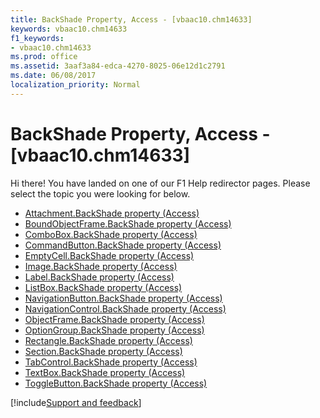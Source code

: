 ```yaml
---
title: BackShade Property, Access - [vbaac10.chm14633]
keywords: vbaac10.chm14633
f1_keywords:
- vbaac10.chm14633
ms.prod: office
ms.assetid: 3aaf3a84-edca-4270-8025-06e12d1c2791
ms.date: 06/08/2017
localization_priority: Normal
---
```



# BackShade Property, Access - [vbaac10.chm14633]

Hi there! You have landed on one of our F1 Help redirector pages. Please select the topic you were looking for below.

- [Attachment.BackShade property (Access)](https://msdn.microsoft.com/library/23a28b72-b30c-4b2c-77c9-51bb0099efe9%28Office.15%29.aspx)
- [BoundObjectFrame.BackShade property (Access)](https://msdn.microsoft.com/library/17c2e087-d4c7-f27d-a3a0-01470aa2b348%28Office.15%29.aspx)
- [ComboBox.BackShade property (Access)](https://msdn.microsoft.com/library/d1846516-4f38-67bb-3e8c-41bd79ac7a30%28Office.15%29.aspx)
- [CommandButton.BackShade property (Access)](https://msdn.microsoft.com/library/31628a36-f0f9-92df-99ee-1540ed3831e6%28Office.15%29.aspx)
- [EmptyCell.BackShade property (Access)](https://msdn.microsoft.com/library/e66e1f6c-5511-92cb-78dd-ad5f259dbcb3%28Office.15%29.aspx)
- [Image.BackShade property (Access)](https://msdn.microsoft.com/library/899c5320-a2ef-7861-2905-fc08f5b7a1fb%28Office.15%29.aspx)
- [Label.BackShade property (Access)](https://msdn.microsoft.com/library/22d97aa2-572a-9398-c2bf-d0b5b492f9e7%28Office.15%29.aspx)
- [ListBox.BackShade property (Access)](https://msdn.microsoft.com/library/6608aa85-9301-1c3f-fbac-825010ade03e%28Office.15%29.aspx)
- [NavigationButton.BackShade property (Access)](https://msdn.microsoft.com/library/496f8604-0221-1815-3dbf-28418ce42c0f%28Office.15%29.aspx)
- [NavigationControl.BackShade property (Access)](https://msdn.microsoft.com/library/3c3de7b4-9b86-6148-69af-f4a3ccb648ff%28Office.15%29.aspx)
- [ObjectFrame.BackShade property (Access)](https://msdn.microsoft.com/library/68800e85-9dfa-958d-e87d-1241be551f90%28Office.15%29.aspx)
- [OptionGroup.BackShade property (Access)](https://msdn.microsoft.com/library/8e0d3930-4520-f759-1a12-543bcbaac693%28Office.15%29.aspx)
- [Rectangle.BackShade property (Access)](https://msdn.microsoft.com/library/917bbe83-940a-edc5-8c6d-230af220d641%28Office.15%29.aspx)
- [Section.BackShade property (Access)](https://msdn.microsoft.com/library/36d9b31e-f632-cd7e-0ecf-6ea6de57e1a4%28Office.15%29.aspx)
- [TabControl.BackShade property (Access)](https://msdn.microsoft.com/library/ed983b5b-ee19-078b-69a8-88cb034a1467%28Office.15%29.aspx)
- [TextBox.BackShade property (Access)](https://msdn.microsoft.com/library/36db2540-6d5b-ed43-a303-70b6282398cf%28Office.15%29.aspx)
- [ToggleButton.BackShade property (Access)](https://msdn.microsoft.com/library/d536f879-2819-9dff-56ba-aa92f3964b50%28Office.15%29.aspx)

[!include[Support and feedback](~/includes/feedback-boilerplate.md)]